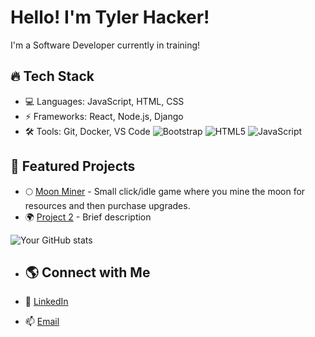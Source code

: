 # Hello! I'm Tyler Hacker!
I'm a Software Developer currently in training!

## 🔥 Tech Stack
- 💻 Languages: JavaScript, HTML, CSS
- ⚡ Frameworks: React, Node.js, Django
- 🛠 Tools: Git, Docker, VS Code
  ![Bootstrap](https://img.shields.io/badge/bootstrap-%238511FA.svg?style=for-the-badge&logo=bootstrap&logoColor=white) ![HTML5](https://img.shields.io/badge/html5-%23E34F26.svg?style=for-the-badge&logo=html5&logoColor=white) ![JavaScript](https://img.shields.io/badge/javascript-%23323330.svg?style=for-the-badge&logo=javascript&logoColor=%23F7DF1E)

## 🚀 Featured Projects
- 🌕 [Moon Miner](https://thghost21.github.io/Moon-Miner/) - Small click/idle game where you mine the moon for resources and then purchase upgrades. 
- 🌍 [Project 2](https://github.com/username/project2) - Brief description

 ![Your GitHub stats](https://github-readme-stats.vercel.app/api?username=thghost21&show_icons=true&theme=dark)

- ## 🌎 Connect with Me

- 💼 [LinkedIn](https://www.linkedin.com/in/tylerhacker)
- 📫 [Email](mailto:tylerhacker21@gmail.com)
